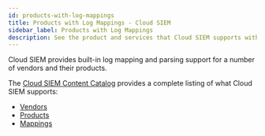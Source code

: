 ```yaml
---
id: products-with-log-mappings
title: Products with Log Mappings - Cloud SIEM
sidebar_label: Products with Log Mappings
description: See the product and services that Cloud SIEM supports with log mappings and parsers.
---
```


Cloud SIEM provides built-in log mapping and parsing support for a number of vendors and their products. 

The [Cloud SIEM Content Catalog](https://github.com/SumoLogic/cloud-siem-content-catalog/blob/master/README.md) provides a complete listing of what Cloud SIEM supports:
* [Vendors](https://github.com/SumoLogic/cloud-siem-content-catalog/blob/master/vendors/README.md)
* [Products](https://github.com/SumoLogic/cloud-siem-content-catalog/blob/master/products/README.md)
* [Mappings](https://github.com/SumoLogic/cloud-siem-content-catalog/blob/master/mappings/README.md)

